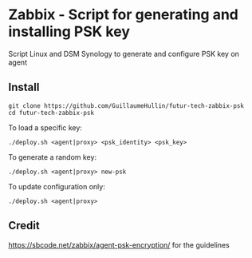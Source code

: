 # Zabbix - Script for generating and installing PSK key
Script Linux and DSM Synology to generate and configure PSK key on agent

## Install

    git clone https://github.com/GuillaumeHullin/futur-tech-zabbix-psk
    cd futur-tech-zabbix-psk

To load a specific key:
    
    ./deploy.sh <agent|proxy> <psk_identity> <psk_key>

To generate a random key: 
    
    ./deploy.sh <agent|proxy> new-psk
    
To update configuration only:
    
    ./deploy.sh <agent|proxy>


## Credit

https://sbcode.net/zabbix/agent-psk-encryption/ for the guidelines
